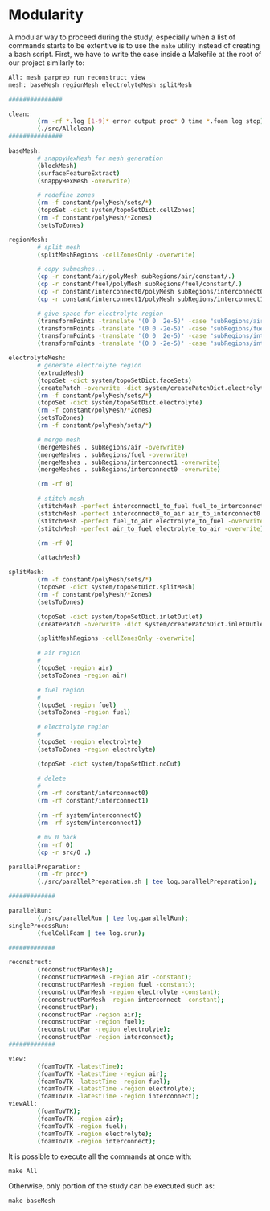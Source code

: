 # Modularity

A modular way to proceed during the study, especially when a list of commands starts to be extentive is to use the ```make```
utility instead of creating a bash script. First, we have to write the case inside a Makefile at the root of our project similarly to:

```bash
All: mesh parprep run reconstruct view
mesh: baseMesh regionMesh electrolyteMesh splitMesh

###############

clean:
        (rm -rf *.log [1-9]* error output proc* 0 time *.foam log stop);
        (./src/Allclean)
###############

baseMesh:
        # snappyHexMesh for mesh generation
        (blockMesh)
        (surfaceFeatureExtract)
        (snappyHexMesh -overwrite)

        # redefine zones
        (rm -f constant/polyMesh/sets/*)
        (topoSet -dict system/topoSetDict.cellZones)
        (rm -f constant/polyMesh/*Zones)
        (setsToZones)

regionMesh:
        # split mesh
        (splitMeshRegions -cellZonesOnly -overwrite)

        # copy submeshes...
        (cp -r constant/air/polyMesh subRegions/air/constant/.)
        (cp -r constant/fuel/polyMesh subRegions/fuel/constant/.)
        (cp -r constant/interconnect0/polyMesh subRegions/interconnect0/constant/.)
        (cp -r constant/interconnect1/polyMesh subRegions/interconnect1/constant/.)

        # give space for electrolyte region
        (transformPoints -translate '(0 0  2e-5)' -case "subRegions/air")
        (transformPoints -translate '(0 0 -2e-5)' -case "subRegions/fuel")
        (transformPoints -translate '(0 0  2e-5)' -case "subRegions/interconnect0")
        (transformPoints -translate '(0 0 -2e-5)' -case "subRegions/interconnect1")

electrolyteMesh:
        # generate electrolyte region
        (extrudeMesh)
        (topoSet -dict system/topoSetDict.faceSets)
        (createPatch -overwrite -dict system/createPatchDict.electrolyte)
        (rm -f constant/polyMesh/sets/*)
        (topoSet -dict system/topoSetDict.electrolyte)
        (rm -f constant/polyMesh/*Zones)
        (setsToZones)
        (rm -f constant/polyMesh/sets/*)

        # merge mesh
        (mergeMeshes . subRegions/air -overwrite)
        (mergeMeshes . subRegions/fuel -overwrite)
        (mergeMeshes . subRegions/interconnect1 -overwrite)
        (mergeMeshes . subRegions/interconnect0 -overwrite)

        (rm -rf 0)

        # stitch mesh
        (stitchMesh -perfect interconnect1_to_fuel fuel_to_interconnect1 -overwrite)
        (stitchMesh -perfect interconnect0_to_air air_to_interconnect0 -overwrite)
        (stitchMesh -perfect fuel_to_air electrolyte_to_fuel -overwrite)
        (stitchMesh -perfect air_to_fuel electrolyte_to_air -overwrite)

        (rm -rf 0)

        (attachMesh)

splitMesh:
        (rm -f constant/polyMesh/sets/*)
        (topoSet -dict system/topoSetDict.splitMesh)
        (rm -f constant/polyMesh/*Zones)
        (setsToZones)

        (topoSet -dict system/topoSetDict.inletOutlet)
        (createPatch -overwrite -dict system/createPatchDict.inletOutlet)

        (splitMeshRegions -cellZonesOnly -overwrite)

        # air region
        #
        (topoSet -region air)
        (setsToZones -region air)

        # fuel region
        #
        (topoSet -region fuel)
        (setsToZones -region fuel)

        # electrolyte region
        #
        (topoSet -region electrolyte)
        (setsToZones -region electrolyte)

        (topoSet -dict system/topoSetDict.noCut)

        # delete
        #
        (rm -rf constant/interconnect0)
        (rm -rf constant/interconnect1)

        (rm -rf system/interconnect0)
        (rm -rf system/interconnect1)

        # mv 0 back
        (rm -rf 0)
        (cp -r src/0 .)

parallelPreparation:
        (rm -fr proc*)
        (./src/parallelPreparation.sh | tee log.parallelPreparation);

#############

parallelRun:
        (./src/parallelRun | tee log.parallelRun);
singleProcessRun:
        (fuelCellFoam | tee log.srun);

#############

reconstruct:
        (reconstructParMesh);
        (reconstructParMesh -region air -constant);
        (reconstructParMesh -region fuel -constant);
        (reconstructParMesh -region electrolyte -constant);
        (reconstructParMesh -region interconnect -constant);
        (reconstructPar);
        (reconstructPar -region air);
        (reconstructPar -region fuel);
        (reconstructPar -region electrolyte);
        (reconstructPar -region interconnect);
#############

view:
        (foamToVTK -latestTime);
        (foamToVTK -latestTime -region air);
        (foamToVTK -latestTime -region fuel);
        (foamToVTK -latestTime -region electrolyte);
        (foamToVTK -latestTime -region interconnect);
viewAll:
        (foamToVTK);
        (foamToVTK -region air);
        (foamToVTK -region fuel);
        (foamToVTK -region electrolyte);
        (foamToVTK -region interconnect);
```

It is possible to execute all the commands at once with:

```console
make All
```

Otherwise, only portion of the study can be executed such as:

```console
make baseMesh
```
<!--  Script to show the footer   -->
<html>
<script
    src="https://code.jquery.com/jquery-3.3.1.js"
    integrity="sha256-2Kok7MbOyxpgUVvAk/HJ2jigOSYS2auK4Pfzbm7uH60="
    crossorigin="anonymous">
</script>
<script>
$(function(){
  $("#footer").load("../footers/footer_first_level_depth.html");
});
</script>
<body>
<div id="footer"></div>
</body>
</html>
